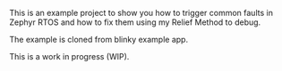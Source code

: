 This is an example project to show you how to trigger common faults in Zephyr RTOS
and how to fix them using my Relief Method to debug.

The example is cloned from blinky example app.

This is a work in progress (WIP).